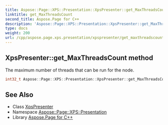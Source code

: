 ```yaml
---
title: Aspose::Page::XPS::Presentation::XpsPresenter::get_MaxThreadsCount method
linktitle: get_MaxThreadsCount
second_title: Aspose.Page for C++
description: 'Aspose::Page::XPS::Presentation::XpsPresenter::get_MaxThreadsCount method. The maximum number of threads that can be run for the node in C++.'
type: docs
weight: 200
url: /cpp/aspose.page.xps.presentation/xpspresenter/get_maxthreadscount/
---
```

## XpsPresenter::get_MaxThreadsCount method


The maximum number of threads that can be run for the node.

```cpp
int32_t Aspose::Page::XPS::Presentation::XpsPresenter::get_MaxThreadsCount() override
```

## See Also

* Class [XpsPresenter](../)
* Namespace [Aspose::Page::XPS::Presentation](../../)
* Library [Aspose.Page for C++](../../../)
